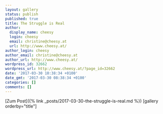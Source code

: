 ```yaml
---
layout: gallery
status: publish
published: true
title: The Struggle is Real
author:
  display_name: cheesy
  login: cheesy
  email: christine@cheesy.at
  url: http://www.cheesy.at/
author_login: cheesy
author_email: christine@cheesy.at
author_url: http://www.cheesy.at/
wordpress_id: 32662
wordpress_url: http://www.cheesy.at/?page_id=32662
date: '2017-03-30 10:38:34 +0100'
date_gmt: '2017-03-30 08:38:34 +0100'
categories: []
comments: []
---
```


[Zum Post]({% link _posts/2017-03-30-the-struggle-is-real.md %})
[gallery orderby="title"]
